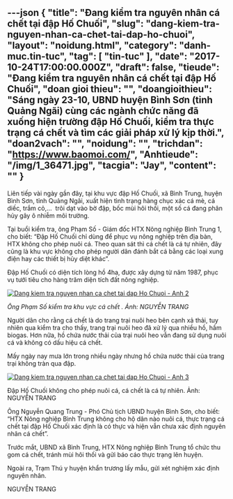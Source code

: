 ---json
{
    "title": "Đang kiểm tra nguyên nhân cá chết tại đập Hố Chuối",
    "slug": "dang-kiem-tra-nguyen-nhan-ca-chet-tai-dap-ho-chuoi",
    "layout": "noidung.html",
    "category": "danh-muc.tin-tuc",
    "tag": [
        "tin-tuc"
    ],
    "date": "2017-10-24T17:00:00.000Z",
    "draft": false,
    "tieude": "Đang kiểm tra nguyên nhân cá chết tại đập Hố Chuối",
    "doan gioi thieu": "",
    "doangioithieu": "Sáng ngày 23-10, UBND huyện Bình Sơn (tỉnh Quảng Ngãi) cùng các ngành chức năng đã xuống hiện trường đập Hố Chuối, kiểm tra thực trạng cá chết và tìm các giải pháp xử lý kịp thời.",
    "doan2vach": "",
    "noidung": "",
    "trichdan": "https://www.baomoi.com/",
    "Anhtieude": "/img/1_36471.jpg",
    "tacgia": "Jay",
    "__content__": ""
}
---
<p><span style="font-size:14px">Li&ecirc;n tiếp v&agrave;i ng&agrave;y gần đ&acirc;y, tại khu vực đập Hố Chuối, x&atilde; B&igrave;nh Trung, huyện B&igrave;nh Sơn, tỉnh Quảng Ng&atilde;i, xuất hiện t&igrave;nh trạng h&agrave;ng chục x&aacute;c c&aacute; m&egrave;, c&aacute; diếc, trắm cỏ,&hellip;&nbsp; tr&ocirc;i dạt v&agrave;o bờ đập, bốc m&ugrave;i h&ocirc;i thối, một số c&aacute; đang ph&acirc;n hủy g&acirc;y &ocirc; nhiễm m&ocirc;i trường.</span></p>

<p><span style="font-size:14px">Tại buổi kiểm tra, &ocirc;ng Phạm Số - Gi&aacute;m đốc HTX N&ocirc;ng nghiệp B&igrave;nh Trung 1, cho biết: &ldquo;Đập Hố Chuối chỉ d&ugrave;ng để phục vụ n&ocirc;ng nghiệp tr&ecirc;n địa b&agrave;n, HTX kh&ocirc;ng cho ph&eacute;p nu&ocirc;i c&aacute;. Theo quan s&aacute;t th&igrave; c&aacute; chết l&agrave; c&aacute; tự nhi&ecirc;n, đ&acirc;y cũng l&agrave; khu vực kh&ocirc;ng cho ph&eacute;p người d&acirc;n đ&aacute;nh bắt c&aacute; bằng c&aacute;c loại xung điện hay c&aacute;c thiết bị hủy diệt kh&aacute;c&rdquo;.</span></p>

<p><span style="font-size:14px">Đập Hố Chuối c&oacute; diện t&iacute;ch l&ograve;ng hồ 4ha, được x&acirc;y dựng từ năm 1987, phục vụ tưới ti&ecirc;u cho h&agrave;ng trăm diện t&iacute;ch đất n&ocirc;ng nghiệp.</span></p>

<p><span style="font-size:14px"><a href="https://baomoi-photo-2.zadn.vn/17/10/23/15/23668477/2_47062.jpg"><img alt="Dang kiem tra nguyen nhan ca chet tai dap Ho Chuoi - Anh 2" src="https://baomoi-photo-2.zadn.vn/w460x/17/10/23/15/23668477/2_47062.jpg" title="Đang kiểm tra nguyên nhân cá chết tại đập Hố Chuối - Ảnh 2" /></a></span></p>

<p><span style="font-size:14px"><em>&Ocirc;ng Phạm Số kiểm tra khu vực c&aacute; chết . Ảnh: NGUYỄN TRANG</em></span></p>

<p><span style="font-size:14px">Người d&acirc;n cho rằng c&aacute; chết l&agrave; do trang trại nu&ocirc;i heo b&ecirc;n cạnh xả thải, tuy nhi&ecirc;n qua kiểm tra cho thấy, trang trại nu&ocirc;i heo đ&atilde; xử l&yacute; qua nhiều hồ, hầm biogas. Hơn nữa, hồ chứa nước thải của trại nu&ocirc;i heo vẫn đang sử dụng nu&ocirc;i c&aacute; v&agrave; kh&ocirc;ng c&oacute; dấu hiệu c&aacute; chết.</span></p>

<p><span style="font-size:14px">Mấy ng&agrave;y nay mưa lớn trong nhiều ng&agrave;y nhưng hồ chứa nước thải của trang trại kh&ocirc;ng tr&agrave;n qua đập.</span></p>

<p><span style="font-size:14px"><a href="https://baomoi-photo-2.zadn.vn/17/10/23/15/23668477/3_53821.jpg"><img alt="Dang kiem tra nguyen nhan ca chet tai dap Ho Chuoi - Anh 3" src="https://baomoi-photo-2.zadn.vn/w460x/17/10/23/15/23668477/3_53821.jpg" title="Đang kiểm tra nguyên nhân cá chết tại đập Hố Chuối - Ảnh 3" /></a></span></p>

<p><span style="font-size:14px">Đập Hố Chuối kh&ocirc;ng cho ph&eacute;p nu&ocirc;i c&aacute;, c&aacute; chết l&agrave; c&aacute; tự nhi&ecirc;n. Ảnh: NGUYỄN TRANG</span></p>

<p><span style="font-size:14px">&Ocirc;ng Nguyễn Quang Trung - Ph&oacute; Chủ tịch UBND huyện B&igrave;nh Sơn, cho biết: &ldquo;HTX N&ocirc;ng nghiệp B&igrave;nh Trung kh&ocirc;ng cho hộ d&acirc;n n&agrave;o nu&ocirc;i c&aacute;, thực trạng c&aacute; chết tại đập Hố Chuối x&aacute;c định l&agrave; c&oacute; thực v&agrave; hiện vẫn chưa x&aacute;c định nguy&ecirc;n nh&acirc;n c&aacute; chết&rdquo;.</span></p>

<p><span style="font-size:14px">Trước mắt, UBND x&atilde; B&igrave;nh Trung, HTX N&ocirc;ng nghiệp B&igrave;nh Trung tổ chức thu gom c&aacute; chết, tr&aacute;nh m&ugrave;i h&ocirc;i thối v&agrave; gửi b&aacute;o c&aacute;o thực trạng l&ecirc;n huyện.</span></p>

<p><span style="font-size:14px">Ngo&agrave;i ra, Trạm Th&uacute; y huyện khẩn trương lấy mẫu, gửi x&eacute;t nghiệm x&aacute;c định nguy&ecirc;n nh&acirc;n.</span></p>

<p><span style="font-size:14px">NGUYỄN TRANG</span></p>
